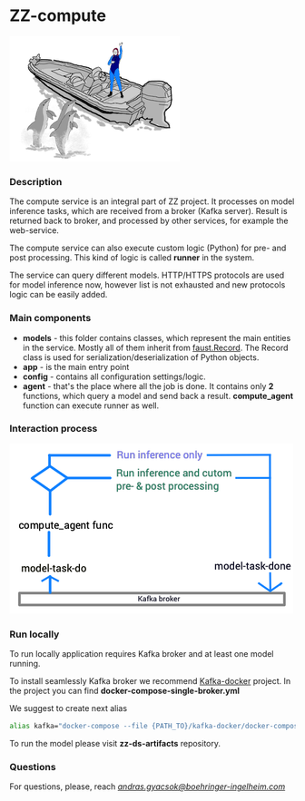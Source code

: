
# ZZ-compute

![alt text][id]

[id]: img/compute.png "Title"



### Description
The compute service is an integral part of ZZ project. It processes on model 
inference tasks, which are received from a broker (Kafka server).
Result is returned back to broker, and processed by other services, for example
the web-service.

The compute service can also execute custom logic (Python) for pre- and post 
processing. This kind of logic is called **runner** in the system.

The service can query different models. HTTP/HTTPS protocols are used for model
inference now, however list is not exhausted and new protocols logic can be 
easily added.



### Main components
 - **models** - this folder contains classes, which represent the main entities 
 in the service. Mostly all of them inherit from 
 [faust.Record](https://faust.readthedocs.io/en/latest/reference/faust.models.record.html).
 The Record class is used for serialization/deserialization of Python objects.
 - **app** - is the main entry point
 - **config** - contains all configuration settings/logic.
 - **agent** - that's the place where all the job is done. It contains only **2** 
 functions, which query a model and send back a result. **compute_agent** function
 can execute runner as well. 
 
 
### Interaction process


![alt text][schema]

[schema]: img/compute_schema.png "Title"
 
 
 
### Run locally
To run locally application requires Kafka broker and at least one model running.

To install seamlessly Kafka broker we recommend 
[Kafka-docker](https://github.com/wurstmeister/kafka-docker) project. In the project 
you can find **docker-compose-single-broker.yml**

We suggest to create next alias
```bash
alias kafka="docker-compose --file {PATH_TO}/kafka-docker/docker-compose-single-broker.yml up"
```
To run the model please visit **zz-ds-artifacts** repository.



### Questions
For questions, please, reach *andras.gyacsok@boehringer-ingelheim.com*
